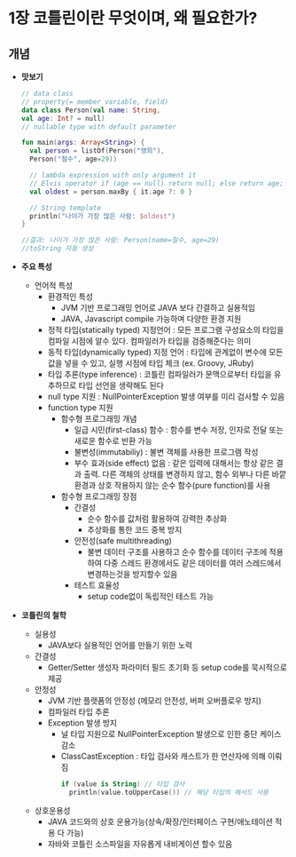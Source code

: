 # 1장 코틀린이란 무엇이며, 왜 필요한가?

## 개념

- **맛보기**
  ```kotlin
  // data class
  // property(= member variable, field)
  data class Person(val name: String,
  val age: Int? = null) 	
  // nullable type with default parameter

  fun main(args: Array<String>) {
    val person = listOf(Person("영희"),
    Person("철수", age=29))

    // lambda expression with only argument it
    // Elvis operator if (age == null) return null; else return age;
    val oldest = person.maxBy { it.age ?: 0 }

    // String template 
    println("나이가 가장 많은 사람: $oldest") 		 
  }

  //결과: 나이가 가장 많은 사람: Person(name=철수, age=29)	
  //toString 자동 생성
  ```

- **주요 특성**
  - 언어적 특성
    - 환경적인 특성
      - JVM 기반 프로그래밍 언어로 JAVA 보다 간결하고 실용적임
      - JAVA, Javascript compile 가능하며 다양한 환경 지원
    - 정적 타입(statically typed) 지정언어 : 모든 프로그램 구성요소의 타입을 컴파일 시점에 알수 있다. 컴파일러가 타입을 검증해준다는 의미
    - 동적 타입(dynamically typed) 지정 언어 : 타입에 관계없이 변수에 모든 값을 넣을 수 있고, 실행 시점에 타입 체크 (ex. Groovy, JRuby)
    - 타입 추론(type inference) : 코틀린 컴파일러가 문맥으로부터 타입을 유추하므로 타입 선언을 생략해도 된다
    - null type 지원 : NullPointerException 발생 여부를 미리 검사할 수 있음
    - function type 지원
      - 함수형 프로그래밍 개념
        - 일급 시민(first-class) 함수 : 함수를 변수 저장, 인자로 전달 또는 새로운 함수로 반환 가능
        - 불변성(immutabiliy) : 불변 객체를 사용한 프로그램 작성
        - 부수 효과(side effect) 없음 : 같은 입력에 대해서는 항상 같은 결과 출력. 다른 객체의 상태를 변경하지 않고, 함수 외부나 다른 바깥 환경과 상호 작용하지 않는 순수 함수(pure function)를 사용
      - 함수형 프로그래밍 장점
        - 간결성
          - 순수 함수를 값처럼 활용하여 강력한 추상화
          - 추상화를 통한 코드 중복 방지
        - 안전성(safe multithreading)
          - 불변 데이터 구조를 사용하고 순수 함수를 데이터 구조에 적용하여 다중 스레드 환경에서도 같은 데이터를 여러 스레드에서 변경하는것을 방지할수 있음
        - 테스트 효율성
          - setup code없이 독립적인 테스트 가능

- **코틀린의 철학**
  - 실용성
    - JAVA보다 실용적인 언어를 만들기 위한 노력
  - 간결성
    - Getter/Setter 생성자 파라미터 필드 초기화 등 setup code를 묵시적으로 제공
  - 안정성
    - JVM 기반 플랫폼의 안정성 (메모리 안전성, 버퍼 오버플로우 방지)
    - 컴파일러 타입 추론
    - Exception 발생 방지
      - 널 타입 지원으로 NullPointerException 발생으로 인한 중단 케이스 감소
      - ClassCastException : 타입 검사와 캐스트가 한 연산자에 의해 이뤄짐
        ```kotlin
        if (value is String) // 타입 검사
          println(value.toUpperCase()) // 해당 타입의 메서드 사용
        ```
  - 상호운용성
    - JAVA 코드와의 상호 운용가능(상속/확장/인터페이스 구현/애노테이션 적용 다 가능)
    - 자바와 코틀린 소스파일을 자유롭게 내비게이션 할수 있음
<br/>